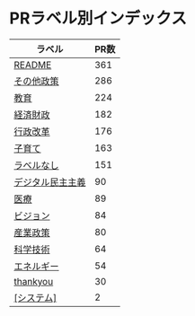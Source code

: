 # PRラベル別インデックス

| ラベル | PR数 |
|--------|------|
| [README](label_README.md) | 361 |
| [その他政策](label_その他政策.md) | 286 |
| [教育](label_教育.md) | 224 |
| [経済財政](label_経済財政.md) | 182 |
| [行政改革](label_行政改革.md) | 176 |
| [子育て](label_子育て.md) | 163 |
| [ラベルなし](label_ラベルなし.md) | 151 |
| [デジタル民主主義](label_デジタル民主主義.md) | 90 |
| [医療](label_医療.md) | 89 |
| [ビジョン](label_ビジョン.md) | 84 |
| [産業政策](label_産業政策.md) | 80 |
| [科学技術](label_科学技術.md) | 64 |
| [エネルギー](label_エネルギー.md) | 54 |
| [thankyou](label_thankyou.md) | 30 |
| [[システム]](label_[システム].md) | 2 |
